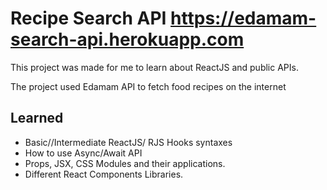 #  Recipe Search API https://edamam-search-api.herokuapp.com

This project was made for me to learn about ReactJS and public APIs.

The project used Edamam API to fetch food recipes on the internet 

## Learned

- Basic//Intermediate ReactJS/ RJS Hooks syntaxes
- How to use Async/Await API
- Props, JSX, CSS Modules and their applications.
- Different React Components Libraries.
